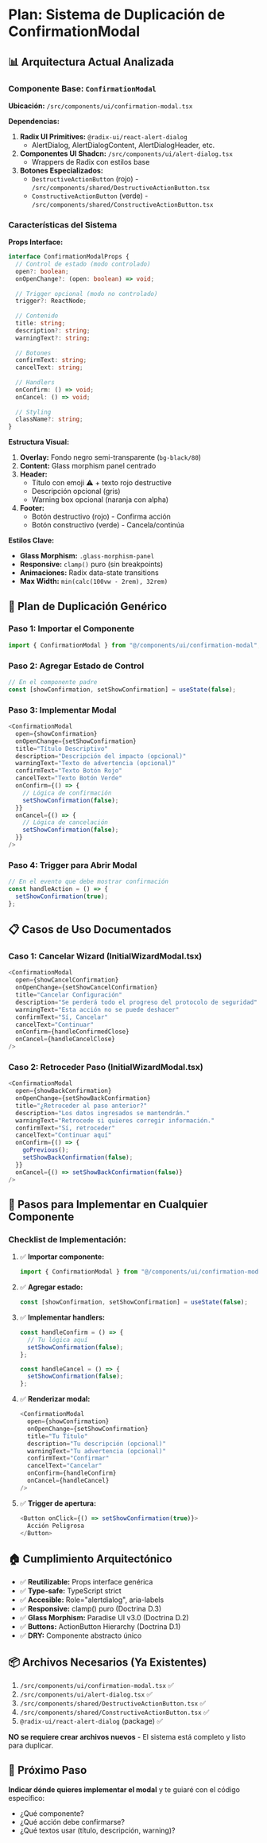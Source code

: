 # Plan: Sistema de Duplicación de ConfirmationModal

## 📊 Arquitectura Actual Analizada

### Componente Base: `ConfirmationModal`
**Ubicación:** `/src/components/ui/confirmation-modal.tsx`

**Dependencias:**
1. **Radix UI Primitives:** `@radix-ui/react-alert-dialog`
   - AlertDialog, AlertDialogContent, AlertDialogHeader, etc.
2. **Componentes UI Shadcn:** `/src/components/ui/alert-dialog.tsx`
   - Wrappers de Radix con estilos base
3. **Botones Especializados:**
   - `DestructiveActionButton` (rojo) - `/src/components/shared/DestructiveActionButton.tsx`
   - `ConstructiveActionButton` (verde) - `/src/components/shared/ConstructiveActionButton.tsx`

### Características del Sistema

**Props Interface:**
```typescript
interface ConfirmationModalProps {
  // Control de estado (modo controlado)
  open?: boolean;
  onOpenChange?: (open: boolean) => void;
  
  // Trigger opcional (modo no controlado)
  trigger?: ReactNode;
  
  // Contenido
  title: string;
  description?: string;
  warningText?: string;
  
  // Botones
  confirmText: string;
  cancelText: string;
  
  // Handlers
  onConfirm: () => void;
  onCancel: () => void;
  
  // Styling
  className?: string;
}
```

**Estructura Visual:**
1. **Overlay:** Fondo negro semi-transparente (`bg-black/80`)
2. **Content:** Glass morphism panel centrado
3. **Header:**
   - Título con emoji ⚠️ + texto rojo destructive
   - Descripción opcional (gris)
   - Warning box opcional (naranja con alpha)
4. **Footer:**
   - Botón destructivo (rojo) - Confirma acción
   - Botón constructivo (verde) - Cancela/continúa

**Estilos Clave:**
- **Glass Morphism:** `.glass-morphism-panel`
- **Responsive:** `clamp()` puro (sin breakpoints)
- **Animaciones:** Radix data-state transitions
- **Max Width:** `min(calc(100vw - 2rem), 32rem)`

## 🎯 Plan de Duplicación Genérico

### Paso 1: Importar el Componente
```typescript
import { ConfirmationModal } from "@/components/ui/confirmation-modal";
```

### Paso 2: Agregar Estado de Control
```typescript
// En el componente padre
const [showConfirmation, setShowConfirmation] = useState(false);
```

### Paso 3: Implementar Modal
```typescript
<ConfirmationModal
  open={showConfirmation}
  onOpenChange={setShowConfirmation}
  title="Título Descriptivo"
  description="Descripción del impacto (opcional)"
  warningText="Texto de advertencia (opcional)"
  confirmText="Texto Botón Rojo"
  cancelText="Texto Botón Verde"
  onConfirm={() => {
    // Lógica de confirmación
    setShowConfirmation(false);
  }}
  onCancel={() => {
    // Lógica de cancelación
    setShowConfirmation(false);
  }}
/>
```

### Paso 4: Trigger para Abrir Modal
```typescript
// En el evento que debe mostrar confirmación
const handleAction = () => {
  setShowConfirmation(true);
};
```

## 📋 Casos de Uso Documentados

### Caso 1: Cancelar Wizard (InitialWizardModal.tsx)
```typescript
<ConfirmationModal
  open={showCancelConfirmation}
  onOpenChange={setShowCancelConfirmation}
  title="Cancelar Configuración"
  description="Se perderá todo el progreso del protocolo de seguridad"
  warningText="Esta acción no se puede deshacer"
  confirmText="Sí, Cancelar"
  cancelText="Continuar"
  onConfirm={handleConfirmedClose}
  onCancel={handleCancelClose}
/>
```

### Caso 2: Retroceder Paso (InitialWizardModal.tsx)
```typescript
<ConfirmationModal
  open={showBackConfirmation}
  onOpenChange={setShowBackConfirmation}
  title="¿Retroceder al paso anterior?"
  description="Los datos ingresados se mantendrán."
  warningText="Retrocede si quieres corregir información."
  confirmText="Sí, retroceder"
  cancelText="Continuar aquí"
  onConfirm={() => {
    goPrevious();
    setShowBackConfirmation(false);
  }}
  onCancel={() => setShowBackConfirmation(false)}
/>
```

## 🔧 Pasos para Implementar en Cualquier Componente

### Checklist de Implementación:

1. ✅ **Importar componente:**
   ```typescript
   import { ConfirmationModal } from "@/components/ui/confirmation-modal";
   ```

2. ✅ **Agregar estado:**
   ```typescript
   const [showConfirmation, setShowConfirmation] = useState(false);
   ```

3. ✅ **Implementar handlers:**
   ```typescript
   const handleConfirm = () => {
     // Tu lógica aquí
     setShowConfirmation(false);
   };
   
   const handleCancel = () => {
     setShowConfirmation(false);
   };
   ```

4. ✅ **Renderizar modal:**
   ```typescript
   <ConfirmationModal
     open={showConfirmation}
     onOpenChange={setShowConfirmation}
     title="Tu Título"
     description="Tu descripción (opcional)"
     warningText="Tu advertencia (opcional)"
     confirmText="Confirmar"
     cancelText="Cancelar"
     onConfirm={handleConfirm}
     onCancel={handleCancel}
   />
   ```

5. ✅ **Trigger de apertura:**
   ```typescript
   <Button onClick={() => setShowConfirmation(true)}>
     Acción Peligrosa
   </Button>
   ```

## 🏠 Cumplimiento Arquitectónico

- ✅ **Reutilizable:** Props interface genérica
- ✅ **Type-safe:** TypeScript strict
- ✅ **Accesible:** Role="alertdialog", aria-labels
- ✅ **Responsive:** clamp() puro (Doctrina D.3)
- ✅ **Glass Morphism:** Paradise UI v3.0 (Doctrina D.2)
- ✅ **Buttons:** ActionButton Hierarchy (Doctrina D.1)
- ✅ **DRY:** Componente abstracto único

## 📦 Archivos Necesarios (Ya Existentes)

1. `/src/components/ui/confirmation-modal.tsx` ✅
2. `/src/components/ui/alert-dialog.tsx` ✅
3. `/src/components/shared/DestructiveActionButton.tsx` ✅
4. `/src/components/shared/ConstructiveActionButton.tsx` ✅
5. `@radix-ui/react-alert-dialog` (package) ✅

**NO se requiere crear archivos nuevos** - El sistema está completo y listo para duplicar.

## 🎯 Próximo Paso

**Indicar dónde quieres implementar el modal** y te guiaré con el código específico:
- ¿Qué componente?
- ¿Qué acción debe confirmarse?
- ¿Qué textos usar (título, descripción, warning)?